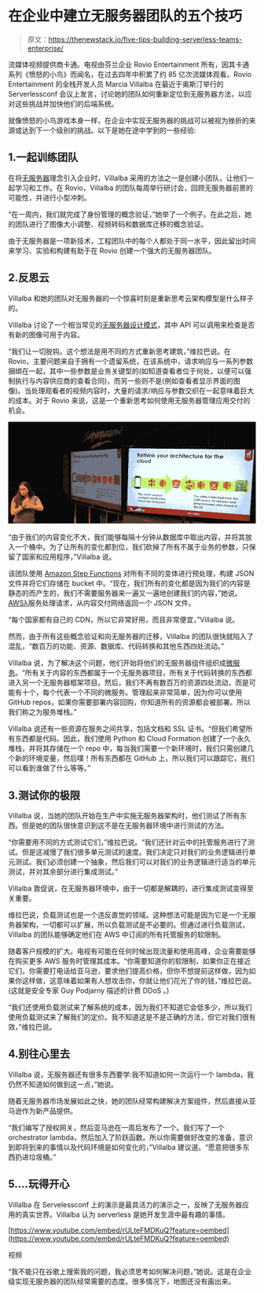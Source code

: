# 在企业中建立无服务器团队的五个技巧

> 原文：<https://thenewstack.io/five-tips-building-serverless-teams-enterprise/>

流媒体视频提供商卡通。电视由芬兰企业 Rovio Entertainment 所有，因其卡通系列《愤怒的小鸟》而闻名，在过去四年中积累了约 85 亿次流媒体观看。Rovio Entertainment 的全栈开发人员 Marcia Villalba 在最近于奥斯汀举行的 Serverlessconf 会议上发言，讨论她的团队如何重新定位到无服务器方法，以应对这些挑战并加快他们的后端系统。

就像愤怒的小鸟游戏本身一样，在企业中实现无服务器的挑战可以被视为挫折的来源或达到下一个级别的挑战。以下是她在途中学到的一些经验:

## 1.一起训练团队

在将[无服务器](/category/serverless/)理念引入企业时，Villalba 采用的方法之一是创建小团队，让他们一起学习和工作。在 Rovio，Villalba 的团队每周举行研讨会，回顾无服务器前景的可能性，并进行小型冲刺。

“在一周内，我们就完成了身份管理的概念验证，”她举了一个例子。在此之后，她的团队进行了图像大小调整、视频转码和数据库迁移的概念验证。

由于无服务器是一项新技术，工程团队中的每个人都处于同一水平，因此留出时间来学习、实验和构建有助于在 Rovio 创建一个强大的无服务器团队。

## 2.反思云

Villalba 和她的团队对无服务器的一个惊喜时刻是重新思考云架构模型是什么样子的。

Villalba 讨论了一个相当常见的[无服务器设计模式](https://thenewstack.io/serverless-architecture-five-design-patterns/)，其中 API 可以调用来检查是否有新的图像可用于内容。

“我们让一切脱钩。这个想法是用不同的方式重新思考建筑，”维拉巴说。在 Rovio，主要问题来自于拥有一个遗留系统，在该系统中，请求响应与一系列参数捆绑在一起，其中一些参数是业务关键型的(如知道查看者位于何处，以便可以强制执行与内容供应商的查看合同)，而另一些则不是(例如查看者显示界面的图像)。当处理观看者的视频内容时，大量的请求/响应与参数交织在一起意味着巨大的成本。对于 Rovio 来说，这是一个重新思考如何使用无服务器管理应用交付的机会。

![Marcia Villalba presenting at Serverlessconf on cloud architecture](img/43c5614bd8b3949fb38edb7ad4b2e349.png)

“由于我们的内容变化不大，我们能够每隔十分钟从数据库中取出内容，并将其放入一个桶中。为了让所有的变化都到位，我们砍掉了所有不属于业务的参数，只保留了国家和应用程序，”Villalba 说。

该团队使用 [Amazon Step Functions](https://aws.amazon.com/step-functions/) 对所有不同的变体进行预处理，构建 JSON 文件并将它们存储在 bucket 中。“现在，我们所有的变化都是因为我们的内容是静态的而产生的，我们不需要服务器来一遍又一遍地创建我们的内容，”她说。[AWSλ](https://aws.amazon.com/lambda/)服务处理请求，从内容交付网络返回一个 JSON 文件。

“每个国家都有自己的 CDN，所以它非常好用，而且非常便宜，”Villalba 说。

然而，由于所有这些概念验证和向无服务器的迁移，Villalba 的团队很快就陷入了混乱，“数百万的功能、资源、数据库、代码转换和其他东西四处流动。”

Villalba 说，为了解决这个问题，他们开始将他们的无服务器组件组织成[微服务](/category/microservices/)。“所有关于内容的东西都属于一个无服务器项目，所有关于代码转换的东西都进入另一个无服务器框架项目。然后，我们不再有数百万的资源四处流动，而是可能有十个，每个代表一个不同的微服务。管理起来非常简单，因为你可以使用 GitHub repos，如果你需要部署内容回购，你知道所有的资源都会被部署。所以我们称之为服务堆栈。”

Villalba 说还有一些资源在服务之间共享，包括文档和 SSL 证书。“但我们希望所有东西都是代码。因此，我们使用 Python 和 Cloud Formation 创建了一个永久堆栈，并将其存储在一个 repo 中，每当我们需要一个新环境时，我们只需创建几个新的环境变量，然后噗！所有东西都在 GitHub 上，所以我们可以跟踪它，我们可以看到谁做了什么等等。”

## 3.测试你的极限

Villalba 说，当她的团队开始在生产中实施无服务器架构时，他们测试了所有东西。但是她的团队很快意识到这不是在无服务器环境中进行测试的方法。

“你需要用不同的方式测试它们，”维拉巴说。“我们还针对云中的托管服务进行了测试。但是这减慢了我们很多单元测试的速度。我们决定只对我们的业务逻辑进行单元测试。我们必须创建一个抽象，然后我们可以对我们的业务逻辑进行适当的单元测试，并对其余部分进行集成测试。”

Villalba 敦促说，在无服务器环境中，由于一切都是解耦的，进行集成测试变得至关重要。

维拉巴说，负载测试也是一个违反直觉的领域。这种想法可能是因为它是一个无服务器架构，一切都可以扩展，所以负载测试是不必要的。但通过进行负载测试，Villalba 的团队能够确定他们在 AWS 中订阅的所有托管服务的软限制。

随着客户规模的扩大。电视有可能在任何时候出现流量和使用高峰，企业需要能够在购买更多 AWS 服务时管理其成本。“你需要知道你的软限制，如果你正在接近它们，你需要打电话给亚马逊，要求他们提高价格，但你不想提前这样做，因为如果你这样做，这意味着如果有人想攻击你，你就让他们花光了你的钱，”维拉巴说。(这就是安全专家 Guy Podjarny 描述的计费 DDoS 。)

“我们还使用负载测试来了解系统的成本，因为我们不知道它会低多少，所以我们使用负载测试来了解我们的定价。我不知道这是不是正确的方法，但它对我们很有效，”维拉巴说。

## 4.别往心里去

Villalba 说，无服务器还有很多东西要学:我不知道如何一次运行一个 lambda，我仍然不知道如何做到这一点，”她说。

随着无服务器市场发展如此之快，她的团队经常构建解决方案组件，然后直接从亚马逊作为新产品提供。

“我们编写了授权网关，然后亚马逊在一周后发布了一个。我们写了一个 orchestrator lambda，然后加入了阶跃函数。所以你需要做好改变的准备，意识到即将到来的事情以及代码环境是如何变化的，”Villalba 建议道。“愿意把很多东西扔进垃圾桶。”

## 5.…玩得开心

Villalba 在 Servelessconf 上的演示是最具活力的演示之一，反映了无服务器应用的真实世界。Villalba 认为 serverless 是她开发生涯中最有趣的事情。

[https://www.youtube.com/embed/rULteFMDKuQ?feature=oembed](https://www.youtube.com/embed/rULteFMDKuQ?feature=oembed)

视频

“我不能只在谷歌上搜索我的问题，我必须思考如何解决问题，”她说。这是在企业级实现无服务器的团队经常需要的态度。很多情况下，地图还没有画出来。

<svg xmlns:xlink="http://www.w3.org/1999/xlink" viewBox="0 0 68 31" version="1.1"><title>Group</title> <desc>Created with Sketch.</desc></svg>